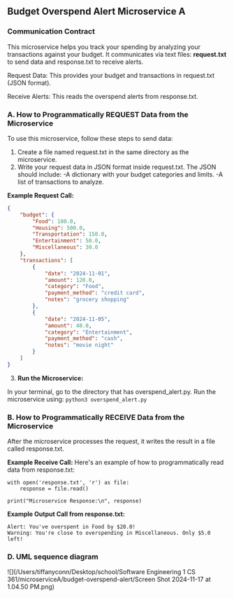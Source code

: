 ## Budget Overspend Alert Microservice A

### Communication Contract

This microservice helps you track your spending by analyzing your transactions against your budget. It communicates via text files: **request.txt** to send data and response.txt to receive alerts.

Request Data: This provides your budget and transactions in request.txt (JSON format).

Receive Alerts: This reads the overspend alerts from response.txt.

### A. How to Programmatically REQUEST Data from the Microservice

To use this microservice, follow these steps to send data:

1. Create a file named request.txt in the same directory as the microservice.
2. Write your request data in JSON format inside request.txt. The JSON should include:
    -A dictionary with your budget categories and limits.
    -A list of transactions to analyze.

**Example Request Call:**

```json
{
    "budget": {
        "Food": 100.0,
        "Housing": 500.0,
        "Transportation": 150.0,
        "Entertainment": 50.0,
        "Miscellaneous": 30.0
    },
    "transactions": [
        {
            "date": "2024-11-01",
            "amount": 120.0,
            "category": "Food",
            "payment_method": "credit card",
            "notes": "grocery shopping"
        },
        {
            "date": "2024-11-05",
            "amount": 40.0,
            "category": "Entertainment",
            "payment_method": "cash",
            "notes": "movie night"
        }
    ]
}
```
3. **Run the Microservice:**

In your terminal, go to the directory that has overspend_alert.py.
Run the microservice using: ```python3 overspend_alert.py```

### B. How to Programmatically RECEIVE Data from the Microservice

After the microservice processes the request, it writes the result in a file called response.txt.

**Example Receive Call:**
Here's an example of how to programmatically read data from response.txt:
```
with open('response.txt', 'r') as file:
    response = file.read()

print("Microservice Response:\n", response)
```
**Example Output Call from response.txt:**
```
Alert: You've overspent in Food by $20.0!
Warning: You're close to overspending in Miscellaneous. Only $5.0 left!
```
### D. UML sequence diagram
![](/Users/tiffanyconn/Desktop/school/Software Engineering 1 CS 361/microserviceA/budget-overspend-alert/Screen Shot 2024-11-17 at 1.04.50 PM.png)












